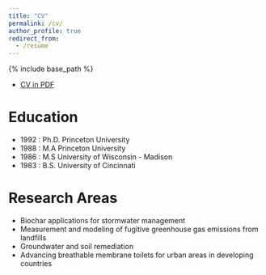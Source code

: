 ```yaml
---
title: "CV"
permalink: /cv/
author_profile: true
redirect_from:
  - /resume
---
```


{% include base_path %}

* [CV in PDF](pti_cv_9-21-2022.pdf)

Education
======
* 1992 : Ph.D. Princeton University
* 1988 : M.A Princeton University
* 1986 : M.S University of Wisconsin - Madison
* 1983 : B.S. University of Cincinnati

Research Areas
====
* Biochar applications for stormwater management
* Measurement and modeling of fugitive greenhouse gas emissions from landfills
* Groundwater and soil remediation
* Advancing breathable membrane toilets for urban areas in developing countries

